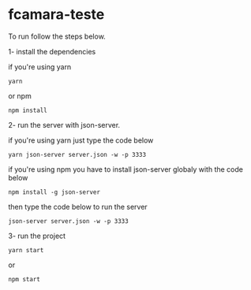 # fcamara-teste

To run follow the steps below.

1- install the dependencies

if you're using yarn 
```
yarn 
```
or npm

```
npm install
```

2- run the server with json-server.

if you're using yarn just type the code below

```
yarn json-server server.json -w -p 3333
```

if you're using npm you have to install json-server globaly with the code below

```
npm install -g json-server
```

then type the code below to run the server

```
json-server server.json -w -p 3333
```

3- run the project
```
yarn start
```

or

```
npm start
```
